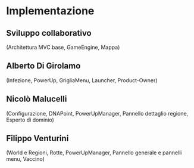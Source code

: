 # Implementazione

## Sviluppo collaborativo
(Architettura MVC base, GameEngine, Mappa)

## Alberto Di Girolamo
(Infezione, PowerUp, GrigliaMenu, Launcher, Product-Owner)

## Nicolò Malucelli
(Configurazione, DNAPoint, PowerUpManager, Pannello dettaglio regione, Esperto di dominio)

## Filippo Venturini
(World e Regioni, Rotte, PowerUpManager, Pannello generale e pannelli menu, Vaccino)
